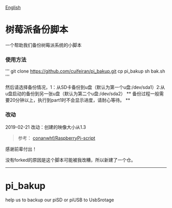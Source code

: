 [English](#pi_bakup)
# 树莓派备份脚本
一个帮助我们备份树莓派系统的小脚本
### 使用方法

'''
   git clone https://github.com/cuifeiran/pi_bakup.git 
   cp pi_bakup
   sh bak.sh 
'''

然后请选择备份情况，1：从SD卡备份到u盘（默认为第一个u盘:/dev/sda1）2:从u盘启动的备份到另一张u盘（默认为第二个u盘:/dev/sda2）
** 备份过程一般需要20分钟以上，执行到part1时不会显示进度，请耐心等待。 **

### 改动
2019-02-21 改动：创建的映像大小从1.3


> 参考： [conanwhf/RaspberryPi-script](https://github.com/cuifeiran/RaspberryPi-script/blob/master/rpi-backup.sh)

感谢前辈付出！

没有forked的原因是这个脚本可能被我改糟，所以新建了一个仓。


***
# pi_bakup
help us to backup our piSD or piUSB to UsbSrotage


